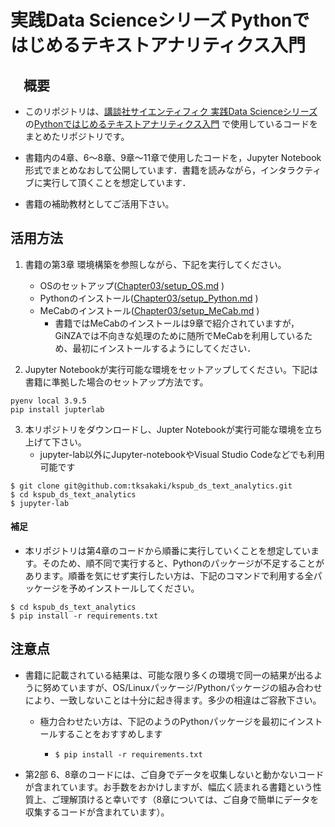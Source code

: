 # 実践Data Scienceシリーズ Pythonではじめるテキストアナリティクス入門
## 　概要

*   このリポジトリは、[講談社サイエンティフィク 実践Data Scienceシリーズ](https://www.kspub.co.jp/book/series/S069.html)の[Pythonではじめるテキストアナリティクス入門](https://www.kspub.co.jp/book/detail/5274101.html) で使用しているコードをまとめたリポジトリです。

*   書籍内の4章、6〜8章、9章〜11章で使用したコードを，Jupyter Notebook形式でまとめなおして公開しています．書籍を読みながら，インタラクティブに実行して頂くことを想定しています．

*   書籍の補助教材としてご活用下さい。

    

## 活用方法

1.   書籍の第3章 環境構築を参照しながら、下記を実行してください。
     *   OSのセットアップ([Chapter03/setup_OS.md](Chapter03/setup_OS.md) )
     *   Pythonのインストール([Chapter03/setup_Python.md](Chapter03/setup_Python.md) )
     *   MeCabのインストール([Chapter03/setup_MeCab.md](Chapter03/setup_MeCab.md) )
         *   書籍ではMeCabのインストールは9章で紹介されていますが，GiNZAでは不向きな処理のために随所でMeCabを利用しているため、最初にインストールするようにしてください．

2.   Jupyter Notebookが実行可能な環境をセットアップしてください。下記は書籍に準拠した場合のセットアップ方法です。

```
pyenv local 3.9.5
pip install jupterlab
```

3.   本リポジトリをダウンロードし、Jupter Notebookが実行可能な環境を立ち上げて下さい。
     *   jupyter-lab以外にJupyter-notebookやVisual Studio Codeなどでも利用可能です

```
$ git clone git@github.com:tksakaki/kspub_ds_text_analytics.git
$ cd kspub_ds_text_analytics
$ jupyter-lab 
```

#### 補足

*   本リポジトリは第4章のコードから順番に実行していくことを想定しています。そのため、順不同で実行すると、Pythonのパッケージが不足することがあります。順番を気にせず実行したい方は、下記のコマンドで利用する全パッケージを予めインストールしてください。

```
$ cd kspub_ds_text_analytics
$ pip install -r requirements.txt
```

## 注意点

*   書籍に記載されている結果は、可能な限り多くの環境で同一の結果が出るように努めていますが、OS/Linuxパッケージ/Pythonパッケージの組み合わせにより、一致しないことは十分に起き得ます。多少の相違はご容赦下さい。

    *   極力合わせたい方は、下記のようのPythonパッケージを最初にインストールすることをおすすめします

        *   ```
            $ pip install -r requirements.txt
            ```

*   第2部 6、8章のコードには、ご自身でデータを収集しないと動かないコードが含まれています。お手数をおかけしますが、幅広く読まれる書籍という性質上、ご理解頂けると幸いです（8章については、ご自身で簡単にデータを収集するコードが含まれています）。
